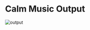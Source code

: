 # Calm Music Output
![output](https://user-images.githubusercontent.com/107872928/211572401-d4c11c9f-45ef-4f6b-8ff9-ce16dd19a55d.png)
